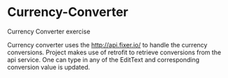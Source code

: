 # Currency-Converter
Currency Converter exercise

Currency converter uses the http://api.fixer.io/ to handle the currency conversions. Project makes use of retrofit to retrieve conversions from the api service.
One can type in any of the EditText and corresponding conversion value is updated.



